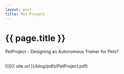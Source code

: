 ```yaml
---
layout: post
title: Pet Project
---
```


{{ page.title }}
================

<p class="meta">

PetProject - Designing an Autonomous Trainer for Pets? 


<br>
![]({{ site.url }}/blog/pdfs/PetProject.pdf)



